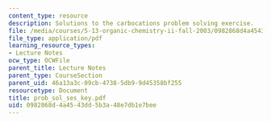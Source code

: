 ```yaml
---
content_type: resource
description: Solutions to the carbocations problem solving exercise.
file: /media/courses/5-13-organic-chemistry-ii-fall-2003/0982868d4a4543dd5b3a48e7db1e7bee_prob_sol_ses_key.pdf
file_type: application/pdf
learning_resource_types:
- Lecture Notes
ocw_type: OCWFile
parent_title: Lecture Notes
parent_type: CourseSection
parent_uid: 46a13a3c-09cb-4738-5db9-9d45358bf255
resourcetype: Document
title: prob_sol_ses_key.pdf
uid: 0982868d-4a45-43dd-5b3a-48e7db1e7bee
---
```

